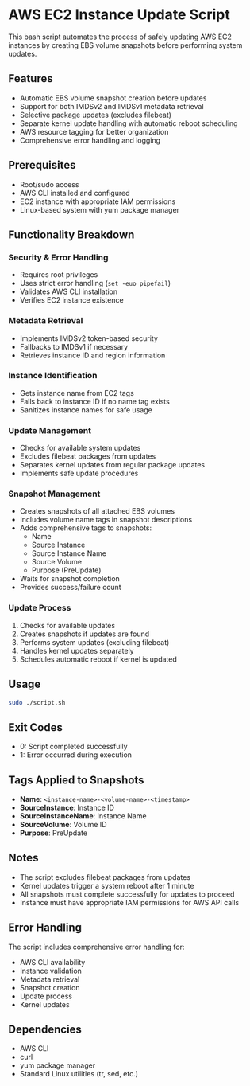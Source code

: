 # AWS EC2 Instance Update Script

This bash script automates the process of safely updating AWS EC2 instances by creating EBS volume snapshots before performing system updates.

## Features

- Automatic EBS volume snapshot creation before updates
- Support for both IMDSv2 and IMDSv1 metadata retrieval
- Selective package updates (excludes filebeat)
- Separate kernel update handling with automatic reboot scheduling
- AWS resource tagging for better organization
- Comprehensive error handling and logging

## Prerequisites

- Root/sudo access
- AWS CLI installed and configured
- EC2 instance with appropriate IAM permissions
- Linux-based system with yum package manager

## Functionality Breakdown

### Security & Error Handling

- Requires root privileges
- Uses strict error handling (`set -euo pipefail`)
- Validates AWS CLI installation
- Verifies EC2 instance existence

### Metadata Retrieval

- Implements IMDSv2 token-based security
- Fallbacks to IMDSv1 if necessary
- Retrieves instance ID and region information

### Instance Identification

- Gets instance name from EC2 tags
- Falls back to instance ID if no name tag exists
- Sanitizes instance names for safe usage

### Update Management

- Checks for available system updates
- Excludes filebeat packages from updates
- Separates kernel updates from regular package updates
- Implements safe update procedures

### Snapshot Management

- Creates snapshots of all attached EBS volumes
- Includes volume name tags in snapshot descriptions
- Adds comprehensive tags to snapshots:
  - Name
  - Source Instance
  - Source Instance Name
  - Source Volume
  - Purpose (PreUpdate)
- Waits for snapshot completion
- Provides success/failure count

### Update Process

1. Checks for available updates
2. Creates snapshots if updates are found
3. Performs system updates (excluding filebeat)
4. Handles kernel updates separately
5. Schedules automatic reboot if kernel is updated

## Usage

```bash
sudo ./script.sh
```

## Exit Codes

- 0: Script completed successfully
- 1: Error occurred during execution

## Tags Applied to Snapshots

- **Name**: `<instance-name>-<volume-name>-<timestamp>`
- **SourceInstance**: Instance ID
- **SourceInstanceName**: Instance Name
- **SourceVolume**: Volume ID
- **Purpose**: PreUpdate

## Notes

- The script excludes filebeat packages from updates
- Kernel updates trigger a system reboot after 1 minute
- All snapshots must complete successfully for updates to proceed
- Instance must have appropriate IAM permissions for AWS API calls

## Error Handling

The script includes comprehensive error handling for:

- AWS CLI availability
- Instance validation
- Metadata retrieval
- Snapshot creation
- Update process
- Kernel updates

## Dependencies

- AWS CLI
- curl
- yum package manager
- Standard Linux utilities (tr, sed, etc.)
